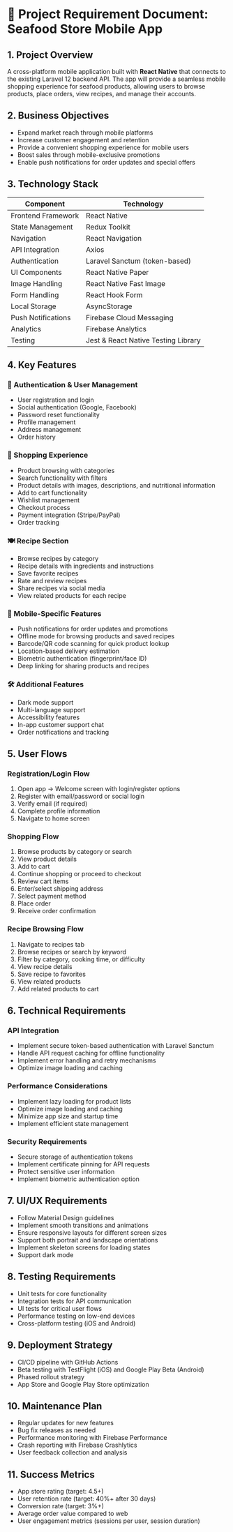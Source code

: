 # 📱 Project Requirement Document: Seafood Store Mobile App

## 1. Project Overview
A cross-platform mobile application built with **React Native** that connects to the existing Laravel 12 backend API. The app will provide a seamless mobile shopping experience for seafood products, allowing users to browse products, place orders, view recipes, and manage their accounts.

## 2. Business Objectives
- Expand market reach through mobile platforms
- Increase customer engagement and retention
- Provide a convenient shopping experience for mobile users
- Boost sales through mobile-exclusive promotions
- Enable push notifications for order updates and special offers

## 3. Technology Stack
| Component | Technology |
|-----------|------------|
| Frontend Framework | React Native |
| State Management | Redux Toolkit |
| Navigation | React Navigation |
| API Integration | Axios |
| Authentication | Laravel Sanctum (token-based) |
| UI Components | React Native Paper |
| Image Handling | React Native Fast Image |
| Form Handling | React Hook Form |
| Local Storage | AsyncStorage |
| Push Notifications | Firebase Cloud Messaging |
| Analytics | Firebase Analytics |
| Testing | Jest & React Native Testing Library |

## 4. Key Features

### 🔐 Authentication & User Management
- User registration and login
- Social authentication (Google, Facebook)
- Password reset functionality
- Profile management
- Address management
- Order history

### 🛒 Shopping Experience
- Product browsing with categories
- Search functionality with filters
- Product details with images, descriptions, and nutritional information
- Add to cart functionality
- Wishlist management
- Checkout process
- Payment integration (Stripe/PayPal)
- Order tracking

### 🍽️ Recipe Section
- Browse recipes by category
- Recipe details with ingredients and instructions
- Save favorite recipes
- Rate and review recipes
- Share recipes via social media
- View related products for each recipe

### 📱 Mobile-Specific Features
- Push notifications for order updates and promotions
- Offline mode for browsing products and saved recipes
- Barcode/QR code scanning for quick product lookup
- Location-based delivery estimation
- Biometric authentication (fingerprint/face ID)
- Deep linking for sharing products and recipes

### 🛠️ Additional Features
- Dark mode support
- Multi-language support
- Accessibility features
- In-app customer support chat
- Order notifications and tracking

## 5. User Flows

### Registration/Login Flow
1. Open app → Welcome screen with login/register options
2. Register with email/password or social login
3. Verify email (if required)
4. Complete profile information
5. Navigate to home screen

### Shopping Flow
1. Browse products by category or search
2. View product details
3. Add to cart
4. Continue shopping or proceed to checkout
5. Review cart items
6. Enter/select shipping address
7. Select payment method
8. Place order
9. Receive order confirmation

### Recipe Browsing Flow
1. Navigate to recipes tab
2. Browse recipes or search by keyword
3. Filter by category, cooking time, or difficulty
4. View recipe details
5. Save recipe to favorites
6. View related products
7. Add related products to cart

## 6. Technical Requirements

### API Integration
- Implement secure token-based authentication with Laravel Sanctum
- Handle API request caching for offline functionality
- Implement error handling and retry mechanisms
- Optimize image loading and caching

### Performance Considerations
- Implement lazy loading for product lists
- Optimize image loading and caching
- Minimize app size and startup time
- Implement efficient state management

### Security Requirements
- Secure storage of authentication tokens
- Implement certificate pinning for API requests
- Protect sensitive user information
- Implement biometric authentication option

## 7. UI/UX Requirements
- Follow Material Design guidelines
- Implement smooth transitions and animations
- Ensure responsive layouts for different screen sizes
- Support both portrait and landscape orientations
- Implement skeleton screens for loading states
- Support dark mode

## 8. Testing Requirements
- Unit tests for core functionality
- Integration tests for API communication
- UI tests for critical user flows
- Performance testing on low-end devices
- Cross-platform testing (iOS and Android)

## 9. Deployment Strategy
- CI/CD pipeline with GitHub Actions
- Beta testing with TestFlight (iOS) and Google Play Beta (Android)
- Phased rollout strategy
- App Store and Google Play Store optimization

## 10. Maintenance Plan
- Regular updates for new features
- Bug fix releases as needed
- Performance monitoring with Firebase Performance
- Crash reporting with Firebase Crashlytics
- User feedback collection and analysis

## 11. Success Metrics
- App store rating (target: 4.5+)
- User retention rate (target: 40%+ after 30 days)
- Conversion rate (target: 3%+)
- Average order value compared to web
- User engagement metrics (sessions per user, session duration)
